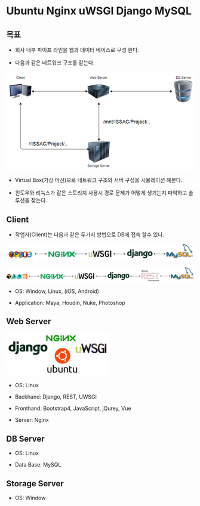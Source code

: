 # Ubuntu Nginx uWSGI Django MySQL

## 목표

- 회사 내부 파이프 라인을 웹과 데이터 베이스로 구성 한다.
  
- 다음과 같은 네트워크 구조를 같는다.
  
![Local Image](/img/introduction/introuduction05.png)

- Virtual Box(가상 머신)으로 네트워크 구조와 서버 구성을 시뮬레이션 해본다.

- 윈도우와 리눅스가 같은 스토리지 사용시 경로 문제가 어떻게 생기는지 파악하고 솔루션을 찾는다.

## Client

- 작업자(Client)는 다음과 같은 두가지 방법으로 DB에 접속 할수 있다.

![Local Image](/img/introduction/introuduction02.png)

![Local Image](/img/introduction/introuduction03.png)

- OS: Window, Linux, (iOS, Android)

- Application: Maya, Houdin, Nuke, Photoshop

## Web Server

![Local Image](/img/introduction/introuduction06.png)

- OS: Linux

- Backhand: Django, REST, UWSGI

- Fronthand: Bootstrap4, JavaScript, jQurey, Vue

- Server: Nginx
  
## DB Server

- OS: Linux

- Data Base: MySQL

## Storage Server

- OS: Window

